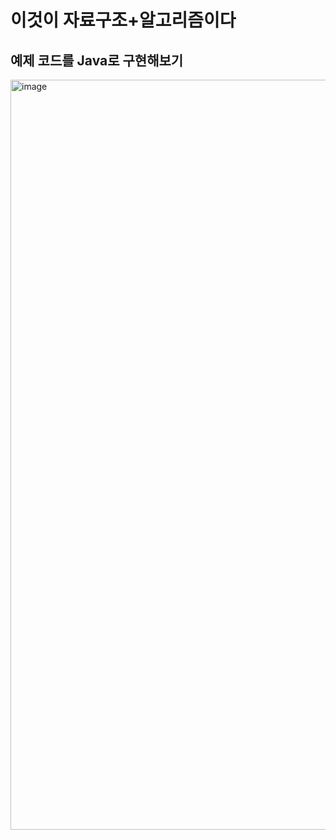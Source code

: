 # 이것이 자료구조+알고리즘이다

## 예제 코드를 Java로 구현해보기

<img width="936" height="1200" alt="image" src="https://github.com/user-attachments/assets/6b530fed-eb80-4865-9500-75b414281d66" />
